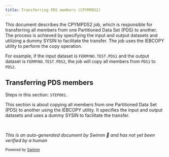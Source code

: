 ```yaml
---
title: Transferring PDS members (CPYMPDS2)
---
```

This document describes the CPYMPDS2 job, which is responsible for transferring all members from one Partitioned Data Set (PDS) to another. The process is achieved by specifying the input and output datasets and utilizing a dummy SYSIN to facilitate the transfer. The job uses the IEBCOPY utility to perform the copy operation.

For example, if the input dataset is `FERMYNO.TEST.PDS1` and the output dataset is `FERMYNO.TEST.PDS2`, the job will copy all members from `PDS1` to `PDS2`.

## Transferring PDS members

Steps in this section: `STEP001`.

This section is about copying all members from one Partitioned Data Set (PDS) to another using the IEBCOPY utility. It specifies the input and output datasets and uses a dummy SYSIN to facilitate the transfer.

&nbsp;

*This is an auto-generated document by Swimm 🌊 and has not yet been verified by a human*

<SwmMeta version="3.0.0" repo-id="Z2l0aHViJTNBJTNBbWFpbmZyYW1lJTNBJTNBU3dpbW0tRGVtbw==" repo-name="mainframe"><sup>Powered by [Swimm](/)</sup></SwmMeta>
